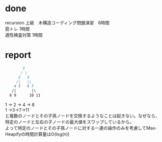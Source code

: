 # done
recursion 上級　木構造コーディング問題演習　6時間</br>
筋トレ 1時間</br>
適性検査対策 1時間</br>
# report

```markdown
        1
       / \
      2   3
     /|   |\
    4 5   6 7
   /|       |\
  8 9      10 11
```

1 -> 2 -> 4 -> 8</br>
1 ->3->7->11</br>
と複数のノードとその子孫ノードを交換するようなことは起きない。なぜなら、特定のノードと左右の子ノードの最大値をスワップしているから。</br>
よって特定のノードとその子孫ノードに対する一連の操作のみを考慮してMax-Heapifyの時間計算量はO(log(n))</br>